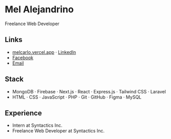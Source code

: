 # Mel Alejandrino
Freelance Web Developer

## Links
- [melcarlo.vercel.app](https://melcarlo.vercel.app/) · [LinkedIn](https://www.linkedin.com/in/melcarlo/)  
- [Facebook](https://www.facebook.com/Melkun02/)  
- [Email](mailto:alejandrino.mel002@gmail.com)

## Stack
- MongoDB · Firebase · Next.js · React · Express.js · Tailwind CSS · Laravel    
- HTML · CSS · JavaScript · PHP · Git · GitHub · Figma · MySQL

## Experience
- Intern at Syntactics Inc.
- Freelance Web Developer at Syntactics Inc.  
